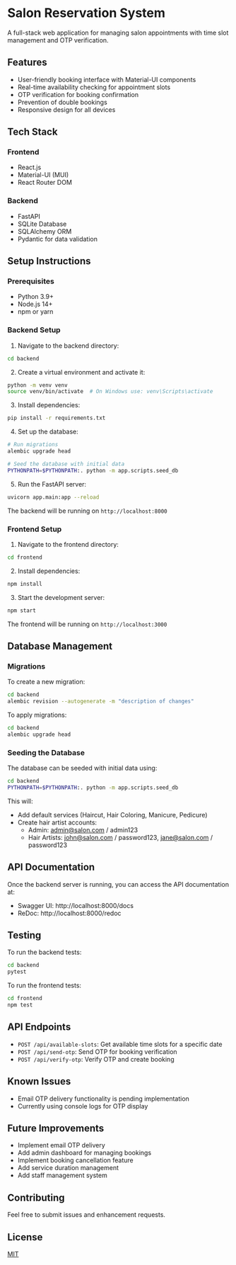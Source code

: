 # Salon Reservation System

A full-stack web application for managing salon appointments with time slot management and OTP verification.

## Features

- User-friendly booking interface with Material-UI components
- Real-time availability checking for appointment slots
- OTP verification for booking confirmation
- Prevention of double bookings
- Responsive design for all devices

## Tech Stack

### Frontend
- React.js
- Material-UI (MUI)
- React Router DOM

### Backend
- FastAPI
- SQLite Database
- SQLAlchemy ORM
- Pydantic for data validation

## Setup Instructions

### Prerequisites

- Python 3.9+
- Node.js 14+
- npm or yarn

### Backend Setup

1. Navigate to the backend directory:
```bash
cd backend
```

2. Create a virtual environment and activate it:
```bash
python -m venv venv
source venv/bin/activate  # On Windows use: venv\Scripts\activate
```

3. Install dependencies:
```bash
pip install -r requirements.txt
```

4. Set up the database:
```bash
# Run migrations
alembic upgrade head

# Seed the database with initial data
PYTHONPATH=$PYTHONPATH:. python -m app.scripts.seed_db
```

5. Run the FastAPI server:
```bash
uvicorn app.main:app --reload
```

The backend will be running on `http://localhost:8000`

### Frontend Setup

1. Navigate to the frontend directory:
```bash
cd frontend
```

2. Install dependencies:
```bash
npm install
```

3. Start the development server:
```bash
npm start
```

The frontend will be running on `http://localhost:3000`

## Database Management

### Migrations

To create a new migration:
```bash
cd backend
alembic revision --autogenerate -m "description of changes"
```

To apply migrations:
```bash
cd backend
alembic upgrade head
```

### Seeding the Database

The database can be seeded with initial data using:
```bash
cd backend
PYTHONPATH=$PYTHONPATH:. python -m app.scripts.seed_db
```

This will:
- Add default services (Haircut, Hair Coloring, Manicure, Pedicure)
- Create hair artist accounts:
  - Admin: admin@salon.com / admin123
  - Hair Artists: john@salon.com / password123, jane@salon.com / password123

## API Documentation

Once the backend server is running, you can access the API documentation at:
- Swagger UI: http://localhost:8000/docs
- ReDoc: http://localhost:8000/redoc

## Testing

To run the backend tests:
```bash
cd backend
pytest
```

To run the frontend tests:
```bash
cd frontend
npm test
```

## API Endpoints

- `POST /api/available-slots`: Get available time slots for a specific date
- `POST /api/send-otp`: Send OTP for booking verification
- `POST /api/verify-otp`: Verify OTP and create booking

## Known Issues

- Email OTP delivery functionality is pending implementation
- Currently using console logs for OTP display

## Future Improvements

- Implement email OTP delivery
- Add admin dashboard for managing bookings
- Implement booking cancellation feature
- Add service duration management
- Add staff management system

## Contributing

Feel free to submit issues and enhancement requests.

## License

[MIT](https://choosealicense.com/licenses/mit/) 